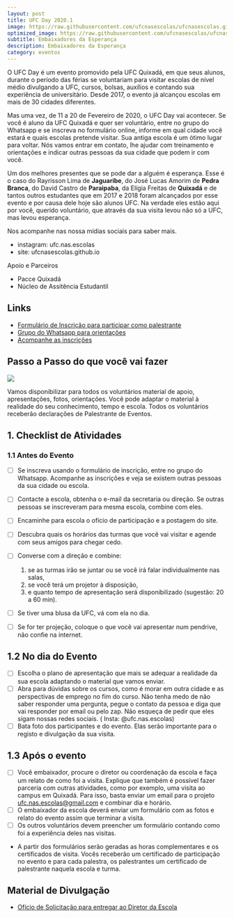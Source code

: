 ```yaml
---
layout: post
title: UFC Day 2020.1
image: https://raw.githubusercontent.com/ufcnasescolas/ufcnasescolas.github.io/master/base/2020-02-20/capa.jpeg
optimized_image: https://raw.githubusercontent.com/ufcnasescolas/ufcnasescolas.github.io/master/base/.thumb/2020-02-20/Readme.jpg
subtitle: Embaixadores da Esperança
description: Embaixadores da Esperança
category: eventos
---
```

<!-- DON'T EDIT THIS FILE, GENERATED BY SCRIPT -->
<!-- DON'T EDIT THIS FILE, GENERATED BY SCRIPT -->
<!-- DON'T EDIT THIS FILE, GENERATED BY SCRIPT -->
<!-- DON'T EDIT THIS FILE, GENERATED BY SCRIPT -->
<!-- DON'T EDIT THIS FILE, GENERATED BY SCRIPT -->


O UFC Day é um evento promovido pela UFC Quixadá, em que seus alunos, durante o período das férias se voluntariam para visitar escolas de nível médio divulgando a UFC, cursos, bolsas, auxílios e contando sua experiência de universitário. Desde 2017, o evento já alcançou escolas em mais de 30 cidades diferentes.

Mas uma vez, de 11 a 20 de Fevereiro de 2020, o UFC Day vai acontecer. Se você é aluno da UFC Quixadá e quer ser voluntário, entre no grupo do Whatsapp e se inscreva no formulário online, informe em qual cidade você estará e quais escolas pretende visitar. Sua antiga escola é um ótimo lugar para voltar. Nós vamos entrar em contato, lhe ajudar com treinamento e orientações e indicar outras pessoas da sua cidade que podem ir com você.

Um dos melhores presentes que se pode dar a alguém é esperança. Esse é o caso do Rayrisson Lima de **Jaguaribe**, do José Lucas Amorim de **Pedra Branca**, do David Castro de **Paraipaba**, da Elígia Freitas de **Quixadá** e de tantos outros estudantes que em 2017 e 2018 foram alcançados por esse evento e por causa dele hoje são alunos UFC. Na verdade eles estão aqui por você, querido voluntário, que através da sua visita levou não só a UFC, mas levou esperança.

Nos acompanhe nas nossa mídias sociais para saber mais.
- instagram: ufc.nas.escolas
- site: ufcnasescolas.github.io

Apoio e Parceiros
- Pacce Quixadá
- Núcleo de Assitência Estudantil

## Links
- [Formulário de Inscrição para participar como palestrante](https://forms.gle/rV4QFduTsu4UcAG59)
- [Grupo do Whatsapp para orientações](https://chat.whatsapp.com/LGFHJBAU7h4AbYtVGoHZiR)
- [Acompanhe as inscrições](https://tinyurl.com/ufcday-2020-1-inscritos)

## Passo a Passo do que você vai fazer

![](https://raw.githubusercontent.com/ufcnasescolas/ufcnasescolas.github.io/master/base/2020-02-20/checklist.jpg)

Vamos disponibilizar para todos os voluntários material de apoio, apresentações, fotos, orientações. Você pode adaptar o material à realidade do seu conhecimento, tempo e escola. Todos os voluntários receberão declarações de Palestrante de Eventos.

## 1. Checklist de Atividades

### 1.1 Antes do Evento
- [ ] Se inscreva usando o formulário de inscrição, entre no grupo do Whatsapp. Acompanhe as inscrições e veja se existem outras pessoas da sua cidade ou escola.
- [ ] Contacte a escola, obtenha o e-mail da secretaria ou direção. Se outras pessoas se inscreveram para mesma escola, combine com eles.
- [ ] Encaminhe para escola o ofício de participação e a postagem do site.
- [ ] Descubra quais os horários das turmas que você vai visitar e agende com seus amigos para chegar cedo.
- [ ] Converse com a direção e combine: 
    1. se as turmas irão se juntar ou se você irá falar individualmente nas salas,
    2. se você terá um projetor à disposição,
    3. e quanto tempo de apresentação será disponibilizado (sugestão: 20 a 60 min).
- [ ] Se tiver uma blusa da UFC, vá com ela no dia.
- [ ] Se for ter projeção, coloque o que você vai apresentar num pendrive, não confie na internet. 


## 1.2 No dia do Evento

- [ ] Escolha o plano de apresentação que mais se adequar a realidade da sua escola adaptando o material que vamos enviar.
- [ ] Abra para dúvidas sobre os cursos, como é morar em outra cidade e as perspectivas de emprego no fim do curso. Não tenha medo de não saber responder uma pergunta, pegue o contato da pessoa e diga que vai responder por email ou pelo zap. Não esqueça de pedir que eles sigam nossas redes sociais. ( Insta: @ufc.nas.escolas)
- [ ] Bata foto dos participantes e do evento. Elas serão importante para o registo e divulgação da sua visita.

## 1.3 Após o evento

- [ ] Você embaixador, procure o diretor ou coordenação da escola e faça um relato de como foi a visita. Explique que também é possível fazer parceria com outras atividades, como por exemplo, uma visita ao campus em Quixadá. Para isso, basta enviar um email para o projeto ufc.nas.escolas@gmail.com e combinar dia e horário.
- [ ] O embaixador da escola deverá enviar um formulário com as fotos e relato do evento assim que terminar a visita.
- [ ] Os outros voluntários devem preencher um formulário contando como foi a experiência deles nas visitas.
- A partir dos formulários serão geradas as horas complementares e os certificados de visita. Vocês receberão um certificado de participação no evento e para cada palestra, os palestrantes um certificado de palestrante naquela escola e turma.



## Material de Divulgação
- [Ofício de Solicitação para entregar ao Diretor da Escola](https://raw.githubusercontent.com/ufcnasescolas/ufcnasescolas.github.io/master/base/2020-02-20/oficio.pdf)
